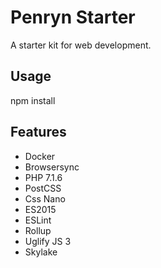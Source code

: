# Penryn Starter

A starter kit for web development.

## Usage

npm install

## Features

- Docker
- Browsersync
- PHP 7.1.6
- PostCSS
- Css Nano
- ES2015
- ESLint
- Rollup
- Uglify JS 3
- Skylake
